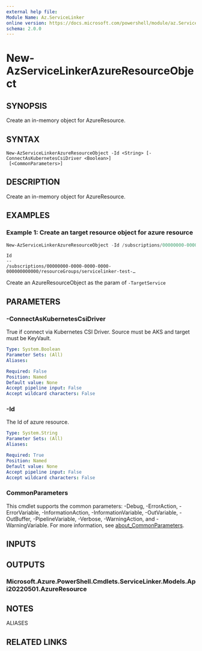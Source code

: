 ```yaml
---
external help file:
Module Name: Az.ServiceLinker
online version: https://docs.microsoft.com/powershell/module/az.ServiceLinker/new-azservicelinkerazureresourceobject
schema: 2.0.0
---
```


# New-AzServiceLinkerAzureResourceObject

## SYNOPSIS
Create an in-memory object for AzureResource.

## SYNTAX

```
New-AzServiceLinkerAzureResourceObject -Id <String> [-ConnectAsKubernetesCsiDriver <Boolean>]
 [<CommonParameters>]
```

## DESCRIPTION
Create an in-memory object for AzureResource.

## EXAMPLES

### Example 1: Create an target resource object for azure resource
```powershell
New-AzServiceLinkerAzureResourceObject -Id /subscriptions/00000000-0000-0000-0000-000000000000/resourceGroups/servicelinker-test-group/providers/Microsoft.KeyVault/vaults/servicelinker-test-kv -ConnectAsKubernetesCsiDriver 1
```

```output
Id
--
/subscriptions/00000000-0000-0000-0000-000000000000/resourceGroups/servicelinker-test-… 

```

Create an AzureResourceObject as the param of `-TargetService`

## PARAMETERS

### -ConnectAsKubernetesCsiDriver
True if connect via Kubernetes CSI Driver.
Source must be AKS and target must be KeyVault.

```yaml
Type: System.Boolean
Parameter Sets: (All)
Aliases:

Required: False
Position: Named
Default value: None
Accept pipeline input: False
Accept wildcard characters: False
```

### -Id
The Id of azure resource.

```yaml
Type: System.String
Parameter Sets: (All)
Aliases:

Required: True
Position: Named
Default value: None
Accept pipeline input: False
Accept wildcard characters: False
```

### CommonParameters
This cmdlet supports the common parameters: -Debug, -ErrorAction, -ErrorVariable, -InformationAction, -InformationVariable, -OutVariable, -OutBuffer, -PipelineVariable, -Verbose, -WarningAction, and -WarningVariable. For more information, see [about_CommonParameters](http://go.microsoft.com/fwlink/?LinkID=113216).

## INPUTS

## OUTPUTS

### Microsoft.Azure.PowerShell.Cmdlets.ServiceLinker.Models.Api20220501.AzureResource

## NOTES

ALIASES

## RELATED LINKS

